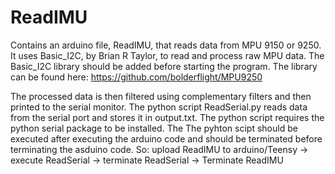 # ReadIMU
Contains an arduino file, ReadIMU, that reads data from MPU 9150 or 9250. It uses Basic_I2C, by Brian R Taylor, to read and process raw MPU data. The Basic_I2C library should be added before starting the program. The library can be found here: https://github.com/bolderflight/MPU9250 

The processed data is then filtered using complementary filters and then printed to the serial monitor. The python script ReadSerial.py reads data from the serial port and stores it in output.txt. The python script requires the python serial package to be installed. The The pyhton scipt should be executed after executing the arduino code and should be terminated before terminating the asduino code. So: upload ReadIMU to arduino/Teensy -> execute ReadSerial -> terminate ReadSerial -> Terminate ReadIMU 
